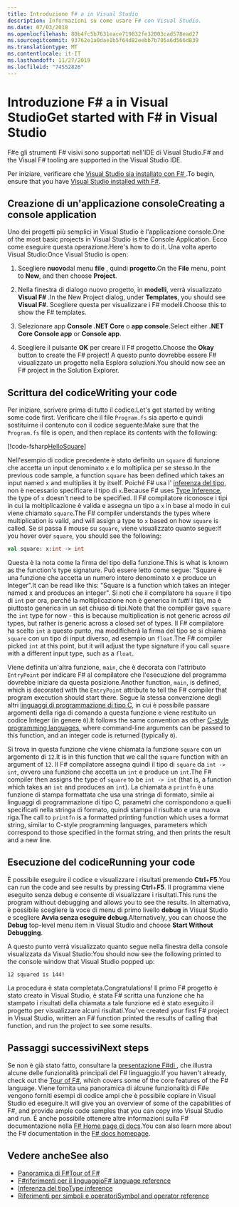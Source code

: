 ```yaml
---
title: Introduzione F# a in Visual Studio
description: Informazioni su come usare F# con Visual Studio.
ms.date: 07/03/2018
ms.openlocfilehash: 80b4fc5b7631eace719832fe32003cad578ead27
ms.sourcegitcommit: 93762e1a0dae1b5f64d82eebb7b705a6d566d839
ms.translationtype: MT
ms.contentlocale: it-IT
ms.lasthandoff: 11/27/2019
ms.locfileid: "74552826"
---
```

# <a name="get-started-with-f-in-visual-studio"></a><span data-ttu-id="17c6b-103">Introduzione F# a in Visual Studio</span><span class="sxs-lookup"><span data-stu-id="17c6b-103">Get started with F# in Visual Studio</span></span>

<span data-ttu-id="17c6b-104">F#e gli strumenti F# visivi sono supportati nell'IDE di Visual Studio.</span><span class="sxs-lookup"><span data-stu-id="17c6b-104">F# and the Visual F# tooling are supported in the Visual Studio IDE.</span></span>

<span data-ttu-id="17c6b-105">Per iniziare, verificare che [Visual Studio sia installato con F# ](install-fsharp.md#install-f-with-visual-studio).</span><span class="sxs-lookup"><span data-stu-id="17c6b-105">To begin, ensure that you have [Visual Studio installed with F#](install-fsharp.md#install-f-with-visual-studio).</span></span>

## <a name="creating-a-console-application"></a><span data-ttu-id="17c6b-106">Creazione di un'applicazione console</span><span class="sxs-lookup"><span data-stu-id="17c6b-106">Creating a console application</span></span>

<span data-ttu-id="17c6b-107">Uno dei progetti più semplici in Visual Studio è l'applicazione console.</span><span class="sxs-lookup"><span data-stu-id="17c6b-107">One of the most basic projects in Visual Studio is the Console Application.</span></span>  <span data-ttu-id="17c6b-108">Ecco come eseguire questa operazione.</span><span class="sxs-lookup"><span data-stu-id="17c6b-108">Here's how to do it.</span></span>  <span data-ttu-id="17c6b-109">Una volta aperto Visual Studio:</span><span class="sxs-lookup"><span data-stu-id="17c6b-109">Once Visual Studio is open:</span></span>

1. <span data-ttu-id="17c6b-110">Scegliere **nuovo**dal menu **file** , quindi **progetto**.</span><span class="sxs-lookup"><span data-stu-id="17c6b-110">On the **File** menu, point to **New**, and then choose **Project**.</span></span>

2. <span data-ttu-id="17c6b-111">Nella finestra di dialogo nuovo progetto, in **modelli**, verrà visualizzato **Visual F#** .</span><span class="sxs-lookup"><span data-stu-id="17c6b-111">In the New Project dialog, under **Templates**, you should see **Visual F#**.</span></span>  <span data-ttu-id="17c6b-112">Scegliere questa per visualizzare i F# modelli.</span><span class="sxs-lookup"><span data-stu-id="17c6b-112">Choose this to show the F# templates.</span></span>

3. <span data-ttu-id="17c6b-113">Selezionare app **Console .NET Core** o **app console**.</span><span class="sxs-lookup"><span data-stu-id="17c6b-113">Select either **.NET Core Console app** or **Console app**.</span></span>

4. <span data-ttu-id="17c6b-114">Scegliere il pulsante **OK** per creare il F# progetto.</span><span class="sxs-lookup"><span data-stu-id="17c6b-114">Choose the **Okay** button to create the F# project!</span></span>  <span data-ttu-id="17c6b-115">A questo punto dovrebbe essere F# visualizzato un progetto nella Esplora soluzioni.</span><span class="sxs-lookup"><span data-stu-id="17c6b-115">You should now see an F# project in the Solution Explorer.</span></span>

## <a name="writing-your-code"></a><span data-ttu-id="17c6b-116">Scrittura del codice</span><span class="sxs-lookup"><span data-stu-id="17c6b-116">Writing your code</span></span>

<span data-ttu-id="17c6b-117">Per iniziare, scrivere prima di tutto il codice.</span><span class="sxs-lookup"><span data-stu-id="17c6b-117">Let's get started by writing some code first.</span></span>  <span data-ttu-id="17c6b-118">Verificare che il file `Program.fs` sia aperto e quindi sostituirne il contenuto con il codice seguente:</span><span class="sxs-lookup"><span data-stu-id="17c6b-118">Make sure that the `Program.fs` file is open, and then replace its contents with the following:</span></span>

[!code-fsharp[HelloSquare](~/samples/snippets/fsharp/getting-started/hello-square.fs)]

<span data-ttu-id="17c6b-119">Nell'esempio di codice precedente è stato definito un `square` di funzione che accetta un input denominato `x` e lo moltiplica per se stesso.</span><span class="sxs-lookup"><span data-stu-id="17c6b-119">In the previous code sample, a function `square` has been defined which takes an input named `x` and multiplies it by itself.</span></span>  <span data-ttu-id="17c6b-120">Poiché F# usa l' [inferenza del tipo](../language-reference/type-inference.md), non è necessario specificare il tipo di `x`.</span><span class="sxs-lookup"><span data-stu-id="17c6b-120">Because F# uses [Type Inference](../language-reference/type-inference.md), the type of `x` doesn't need to be specified.</span></span>  <span data-ttu-id="17c6b-121">Il F# compilatore riconosce i tipi in cui la moltiplicazione è valida e assegna un tipo a `x` in base al modo in cui viene chiamato `square`.</span><span class="sxs-lookup"><span data-stu-id="17c6b-121">The F# compiler understands the types where multiplication is valid, and will assign a type to `x` based on how `square` is called.</span></span>  <span data-ttu-id="17c6b-122">Se si passa il mouse su `square`, viene visualizzato quanto segue:</span><span class="sxs-lookup"><span data-stu-id="17c6b-122">If you hover over `square`, you should see the following:</span></span>

```fsharp
val square: x:int -> int
```

<span data-ttu-id="17c6b-123">Questa è la nota come la firma del tipo della funzione.</span><span class="sxs-lookup"><span data-stu-id="17c6b-123">This is what is known as the function's type signature.</span></span>  <span data-ttu-id="17c6b-124">Può essere letto come segue: "Square è una funzione che accetta un numero intero denominato x e produce un Integer".</span><span class="sxs-lookup"><span data-stu-id="17c6b-124">It can be read like this: "Square is a function which takes an integer named x and produces an integer".</span></span>  <span data-ttu-id="17c6b-125">Si noti che il compilatore ha `square` il tipo di `int` per ora, perché la moltiplicazione non è generica in *tutti* i tipi, ma è piuttosto generica in un set chiuso di tipi.</span><span class="sxs-lookup"><span data-stu-id="17c6b-125">Note that the compiler gave `square` the `int` type for now - this is because multiplication is not generic across *all* types, but rather is generic across a closed set of types.</span></span>  <span data-ttu-id="17c6b-126">Il F# compilatore ha scelto `int` a questo punto, ma modificherà la firma del tipo se si chiama `square` con un tipo di input diverso, ad esempio un `float`.</span><span class="sxs-lookup"><span data-stu-id="17c6b-126">The F# compiler picked `int` at this point, but it will adjust the type signature if you call `square` with a different input type, such as a `float`.</span></span>

<span data-ttu-id="17c6b-127">Viene definita un'altra funzione, `main`, che è decorata con l'attributo `EntryPoint` per indicare F# al compilatore che l'esecuzione del programma dovrebbe iniziare da questa posizione.</span><span class="sxs-lookup"><span data-stu-id="17c6b-127">Another function, `main`, is defined, which is decorated with the `EntryPoint` attribute to tell the F# compiler that program execution should start there.</span></span>  <span data-ttu-id="17c6b-128">Segue la stessa convenzione degli altri [linguaggi di programmazione di tipo C](https://en.wikipedia.org/wiki/Entry_point#C_and_C.2B.2B), in cui è possibile passare argomenti della riga di comando a questa funzione e viene restituito un codice Integer (in genere `0`).</span><span class="sxs-lookup"><span data-stu-id="17c6b-128">It follows the same convention as other [C-style programming languages](https://en.wikipedia.org/wiki/Entry_point#C_and_C.2B.2B), where command-line arguments can be passed to this function, and an integer code is returned (typically `0`).</span></span>

<span data-ttu-id="17c6b-129">Si trova in questa funzione che viene chiamata la funzione `square` con un argomento di `12`.</span><span class="sxs-lookup"><span data-stu-id="17c6b-129">It is in this function that we call the `square` function with an argument of `12`.</span></span>  <span data-ttu-id="17c6b-130">Il F# compilatore assegna quindi il tipo di `square` da `int -> int`, ovvero una funzione che accetta un `int` e produce un `int`.</span><span class="sxs-lookup"><span data-stu-id="17c6b-130">The F# compiler then assigns the type of `square` to be `int -> int` (that is, a function which takes an `int` and produces an `int`).</span></span>  <span data-ttu-id="17c6b-131">La chiamata a `printfn` è una funzione di stampa formattata che usa una stringa di formato, simile ai linguaggi di programmazione di tipo C, parametri che corrispondono a quelli specificati nella stringa di formato, quindi stampa il risultato e una nuova riga.</span><span class="sxs-lookup"><span data-stu-id="17c6b-131">The call to `printfn` is a formatted printing function which uses a format string, similar to C-style programming languages, parameters which correspond to those specified in the format string, and then prints the result and a new line.</span></span>

## <a name="running-your-code"></a><span data-ttu-id="17c6b-132">Esecuzione del codice</span><span class="sxs-lookup"><span data-stu-id="17c6b-132">Running your code</span></span>

<span data-ttu-id="17c6b-133">È possibile eseguire il codice e visualizzare i risultati premendo **Ctrl**+**F5**.</span><span class="sxs-lookup"><span data-stu-id="17c6b-133">You can run the code and see results by pressing **Ctrl**+**F5**.</span></span>  <span data-ttu-id="17c6b-134">Il programma viene eseguito senza debug e consente di visualizzare i risultati.</span><span class="sxs-lookup"><span data-stu-id="17c6b-134">This runs the program without debugging and allows you to see the results.</span></span>  <span data-ttu-id="17c6b-135">In alternativa, è possibile scegliere la voce di menu di primo livello **debug** in Visual Studio e scegliere **Avvia senza eseguire debug**.</span><span class="sxs-lookup"><span data-stu-id="17c6b-135">Alternatively, you can choose the **Debug** top-level menu item in Visual Studio and choose **Start Without Debugging**.</span></span>

<span data-ttu-id="17c6b-136">A questo punto verrà visualizzato quanto segue nella finestra della console visualizzata da Visual Studio:</span><span class="sxs-lookup"><span data-stu-id="17c6b-136">You should now see the following printed to the console window that Visual Studio popped up:</span></span>

```console
12 squared is 144!
```

<span data-ttu-id="17c6b-137">La procedura è stata completata.</span><span class="sxs-lookup"><span data-stu-id="17c6b-137">Congratulations!</span></span>  <span data-ttu-id="17c6b-138">Il primo F# progetto è stato creato in Visual Studio, è stata F# scritta una funzione che ha stampato i risultati della chiamata a tale funzione ed è stato eseguito il progetto per visualizzare alcuni risultati.</span><span class="sxs-lookup"><span data-stu-id="17c6b-138">You've created your first F# project in Visual Studio, written an F# function printed the results of calling that function, and run the project to see some results.</span></span>

## <a name="next-steps"></a><span data-ttu-id="17c6b-139">Passaggi successivi</span><span class="sxs-lookup"><span data-stu-id="17c6b-139">Next steps</span></span>

<span data-ttu-id="17c6b-140">Se non è già stato fatto, consultare la [presentazione F#di ](../tour.md), che illustra alcune delle funzionalità principali del F# linguaggio.</span><span class="sxs-lookup"><span data-stu-id="17c6b-140">If you haven't already, check out the [Tour of F#](../tour.md), which covers some of the core features of the F# language.</span></span>  <span data-ttu-id="17c6b-141">Viene fornita una panoramica di alcune funzionalità di F#e vengono forniti esempi di codice ampi che è possibile copiare in Visual Studio ed eseguire.</span><span class="sxs-lookup"><span data-stu-id="17c6b-141">It will give you an overview of some of the capabilities of F#, and provide ample code samples that you can copy into Visual Studio and run.</span></span>  <span data-ttu-id="17c6b-142">È anche possibile ottenere altre informazioni sulla F# documentazione nella [ F# Home page di docs](../index.yml).</span><span class="sxs-lookup"><span data-stu-id="17c6b-142">You can also learn more about the F# documentation in the [F# docs homepage](../index.yml).</span></span>

## <a name="see-also"></a><span data-ttu-id="17c6b-143">Vedere anche</span><span class="sxs-lookup"><span data-stu-id="17c6b-143">See also</span></span>

- [<span data-ttu-id="17c6b-144">Panoramica di F#</span><span class="sxs-lookup"><span data-stu-id="17c6b-144">Tour of F#</span></span>](../tour.md)
- [<span data-ttu-id="17c6b-145">F#riferimenti per il linguaggio</span><span class="sxs-lookup"><span data-stu-id="17c6b-145">F# language reference</span></span>](../language-reference/index.md)
- [<span data-ttu-id="17c6b-146">Inferenza del tipo</span><span class="sxs-lookup"><span data-stu-id="17c6b-146">Type inference</span></span>](../language-reference/type-inference.md)
- [<span data-ttu-id="17c6b-147">Riferimenti per simboli e operatori</span><span class="sxs-lookup"><span data-stu-id="17c6b-147">Symbol and operator reference</span></span>](../language-reference/symbol-and-operator-reference/index.md)
